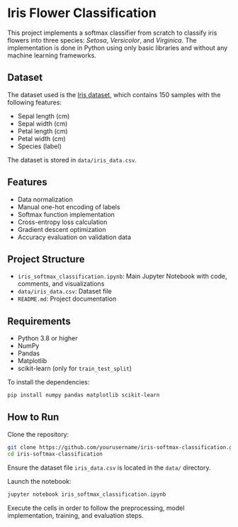 # Iris Flower Classification

This project implements a softmax classifier from scratch to classify iris flowers into three species: _Setosa_, _Versicolor_, and _Virginica_. The implementation is done in Python using only basic libraries and without any machine learning frameworks.

## Dataset

The dataset used is the [Iris dataset](https://archive.ics.uci.edu/ml/datasets/iris), which contains 150 samples with the following features:

- Sepal length (cm)
- Sepal width (cm)
- Petal length (cm)
- Petal width (cm)
- Species (label)

The dataset is stored in `data/iris_data.csv`.

## Features

- Data normalization
- Manual one-hot encoding of labels
- Softmax function implementation
- Cross-entropy loss calculation
- Gradient descent optimization
- Accuracy evaluation on validation data

## Project Structure

- `iris_softmax_classification.ipynb`: Main Jupyter Notebook with code, comments, and visualizations
- `data/iris_data.csv`: Dataset file
- `README.md`: Project documentation

## Requirements

- Python 3.8 or higher
- NumPy
- Pandas
- Matplotlib
- scikit-learn (only for `train_test_split`)

To install the dependencies:

```bash
pip install numpy pandas matplotlib scikit-learn

```

## How to Run

Clone the repository:

```bash
git clone https://github.com/yourusername/iris-softmax-classification.git
cd iris-softmax-classification
```

Ensure the dataset file `iris_data.csv` is located in the `data/` directory.

Launch the notebook:

```bash
jupyter notebook iris_softmax_classification.ipynb
```

Execute the cells in order to follow the preprocessing, model implementation, training, and evaluation steps.
